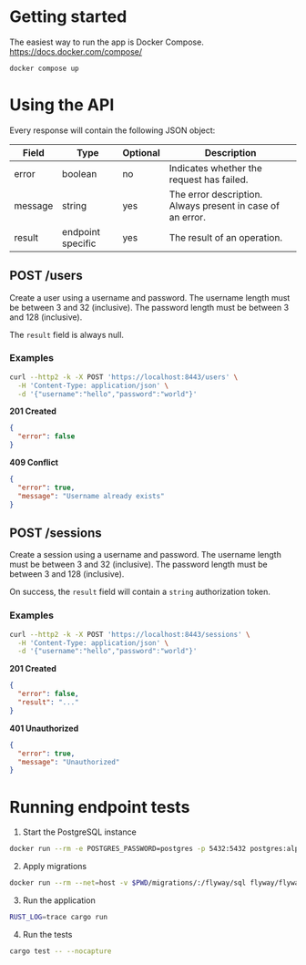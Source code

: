 # Getting started

The easiest way to run the app is Docker Compose.  
https://docs.docker.com/compose/

```bash
docker compose up
```

# Using the API

Every response will contain the following JSON object:

| Field   | Type              | Optional | Description                                                |
|---------|-------------------|-------|------------------------------------------------------------|
| error   | boolean           | no    | Indicates whether the request has failed.                  |
| message | string            | yes   | The error description. Always present in case of an error. |
| result  | endpoint specific | yes   | The result of an operation.                                |

## POST /users

Create a user using a username and password. The username length must be between 3 and 32 (inclusive). The password length must be between 3 and 128 (inclusive).

The `result` field is always null.

### Examples

```bash
curl --http2 -k -X POST 'https://localhost:8443/users' \
  -H 'Content-Type: application/json' \
  -d '{"username":"hello","password":"world"}'
```

**201 Created**

```json
{
  "error": false
}
```

**409 Conflict**

```json
{
  "error": true,
  "message": "Username already exists"
}
```

## POST /sessions

Create a session using a username and password. The username length must be between 3 and 32 (inclusive). The password length must be between 3 and 128 (inclusive).

On success, the `result` field will contain a `string` authorization token.

### Examples

```bash
curl --http2 -k -X POST 'https://localhost:8443/sessions' \
  -H 'Content-Type: application/json' \
  -d '{"username":"hello","password":"world"}'
```

**201 Created**

```json
{
  "error": false,
  "result": "..."
}
```

**401 Unauthorized**

```json
{
  "error": true,
  "message": "Unauthorized"
}
```

# Running endpoint tests

1. Start the PostgreSQL instance

```bash
docker run --rm -e POSTGRES_PASSWORD=postgres -p 5432:5432 postgres:alpine
```

2. Apply migrations

```bash
docker run --rm --net=host -v $PWD/migrations/:/flyway/sql flyway/flyway:latest-alpine -url=jdbc:postgresql://localhost/postgres -user=postgres -password=postgres migrate
```

3. Run the application

```bash
RUST_LOG=trace cargo run
```

4. Run the tests

```bash
cargo test -- --nocapture
```
